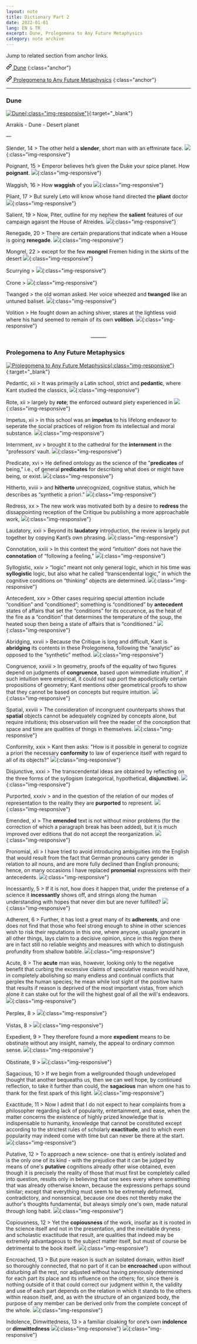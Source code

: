 ```yaml
---
layout: note
title: Dictionary Part 2
date: 2022-01-01
lang: EN & TR
excerpt: Dune, Prolegomena to Any Future Metaphysics
category: note archive
---
```



Jump to related section from anchor links.


[<svg class="link" viewBox="0 0 16 16" version="1.1" width="16" height="16" aria-hidden="true"><path fill-rule="evenodd" d="M7.775 3.275a.75.75 0 001.06 1.06l1.25-1.25a2 2 0 112.83 2.83l-2.5 2.5a2 2 0 01-2.83 0 .75.75 0 00-1.06 1.06 3.5 3.5 0 004.95 0l2.5-2.5a3.5 3.5 0 00-4.95-4.95l-1.25 1.25zm-4.69 9.64a2 2 0 010-2.83l2.5-2.5a2 2 0 012.83 0 .75.75 0 001.06-1.06 3.5 3.5 0 00-4.95 0l-2.5 2.5a3.5 3.5 0 004.95 4.95l1.25-1.25a.75.75 0 00-1.06-1.06l-1.25 1.25a2 2 0 01-2.83 0z"></path></svg> Dune](#dune)
{:class="anchor"}


[<svg class="link" viewBox="0 0 16 16" version="1.1" width="16" height="16" aria-hidden="true"><path fill-rule="evenodd" d="M7.775 3.275a.75.75 0 001.06 1.06l1.25-1.25a2 2 0 112.83 2.83l-2.5 2.5a2 2 0 01-2.83 0 .75.75 0 00-1.06 1.06 3.5 3.5 0 004.95 0l2.5-2.5a3.5 3.5 0 00-4.95-4.95l-1.25 1.25zm-4.69 9.64a2 2 0 010-2.83l2.5-2.5a2 2 0 012.83 0 .75.75 0 001.06-1.06 3.5 3.5 0 00-4.95 0l-2.5 2.5a3.5 3.5 0 004.95 4.95l1.25-1.25a.75.75 0 00-1.06-1.06l-1.25 1.25a2 2 0 01-2.83 0z"></path></svg> Prolegomena to Any Future Metaphysics](#prolegomena-to-any-future-metaphysics)
{:class="anchor"}


<hr>


### Dune


[![Dune](/assets/dune-0.jpg){:class="img-responsive"}](https://en.wikipedia.org/wiki/Dune_(novel)){:target="_blank"}


Arrakis - Dune - Desert planet


—


Slender, 14 > The other held a **slender**, short man with an effminate face.
![](/assets/dune-5.png){:class="img-responsive"}

Poignant, 15 > Emperor believes he’s given the Duke your spice planet. How **poignant**.
![](/assets/dune-6.png){:class="img-responsive"}

Waggish, 16 > How **waggish** of you
![](/assets/dune-7.png){:class="img-responsive"}

Pliant, 17 > But surely Leto will know whose hand directed the **pliant** doctor
![](/assets/dune-8.png){:class="img-responsive"}

Salient, 19 > Now, Piter, outline for my nephew the **salient** features of our campaign agaisnt the House of Atreides.
![](/assets/dune-9.png){:class="img-responsive"}

Renegade, 20 > There are certain preparations that indicate when a House is going **renegade**.
![](/assets/dune-10.png){:class="img-responsive"}

Mongrel, 22 > except for the few **mongrel** Fremen hiding in the skirts of the desert
![](/assets/dune-11.png){:class="img-responsive"}

Scurrying >
![](/assets/dune-1.jpeg){:class="img-responsive"}

Crone >
![](/assets/dune-2.jpeg){:class="img-responsive"}

Twanged > the old woman asked. Her voice wheezed and **twanged** like an untuned baliset.
![](/assets/dune-3.jpeg){:class="img-responsive"}

Volition > He fought down an aching shiver, stares at the lightless void where his hand seemed to remain of its own **volition**.
![](/assets/dune-4.jpeg){:class="img-responsive"}


<center>———</center>


### Prolegomena to Any Future Metaphysics


[![Prolegomena to Any Future Metaphysics](/assets/prolegomena-0.jpg){:class="img-responsive"}](https://en.wikipedia.org/wiki/Prolegomena_to_Any_Future_Metaphysics){:target="_blank"}


Pedantic, xii > It was primarily a Latin school, strict and **pedantic**, where Kant studied the classics,
![](/assets/prolegomena-1.png){:class="img-responsive"}

Rote, xii > largely by **rote**; the enforced outward piety experienced in
![](/assets/prolegomena-2.png){:class="img-responsive"}

Impetus, xii > in this school was an **impetus** to his lifelong endeavor to seperate the social practices of religion from its intellectual and moral substance.
![](/assets/prolegomena-3.png){:class="img-responsive"}

Internment, xv > brought it to the cathedral for the **internment** in the “professors’ vault.
![](/assets/prolegomena-4.png){:class="img-responsive"}

Predicate, xvi > He defined ontology as the science of the "**predicates** of being,” i.e., of general **predicates** for describing what does or might have being, or exist.
![](/assets/prolegomena-5.png){:class="img-responsive"}

Hitherto, xviii  > and **hitherto** unrecognized, cognitive status, which he describes as “synthetic a priori.”
![](/assets/prolegomena-6.png){:class="img-responsive"}

Redress, xx > The new work was motivated both by a desire to **redress** the dissappointing reception of the Critique bu publishing a more approachable work,
![](/assets/prolegomena-7.png){:class="img-responsive"}

Laudatory, xxii > Beyond its **laudatory** introduction, the review is largely put together by copying Kant’s own phrasing.
![](/assets/prolegomena-8.png){:class="img-responsive"}

Connotation, xxiii > In this context the word “intuition” does not have the **connotation** of “following a feeling,”
![](/assets/prolegomena-9.png){:class="img-responsive"}

Syllogistic, xxiv  > “logic” meant not only general logic, which in his time was **syllogistic** logic, but also what he called “transcendental logic,” in which the cognitive conditions on “thinking” objects are determined.
![](/assets/prolegomena-10.png){:class="img-responsive"}

Antecedent, xxv > Other cases requiring special attention include “condition” and “conditioned”; something is “conditioned” by **antecedent** states of affairs that set the “conditions” for its occurence, as the heat of the fire as a “condition” that determines the temperature of the soup, the heated soup then being a state of affairs that is “conditioned.”
![](/assets/prolegomena-11.png){:class="img-responsive"}

Abridging, xxvii > Because the Critique is long and difficult, Kant is **abridging** its contents in these Prolegomena, following the “analytic” as opposed to the “synthetic” method.
![](/assets/prolegomena-12.png){:class="img-responsive"}

Congruence, xxviii > In geometry, proofs of the equality of two figures depend on judgments of **congruence**, based upon wimmediate intuition", if such intuition were empirical, it could not sup port the apodictically certain propositions of geometry; Kant mentions other geometrical proofs to show that they cannot be based on concepts but require intuition.
![](/assets/prolegomena-13.png){:class="img-responsive"}

Spatial, xxviii > The consideration of incongruent counterparts shows that **spatial** objects cannot be adequately cognized by concepts alone, but require intuitions; this observation will free the reader of the conception that space and time are qualities of things in themselves.
![](/assets/prolegomena-14.png){:class="img-responsive"}

Conformity, xxix > Kant then asks: "How is it possible in general to cognize a priori the necessary **conformity** to law of experience itself with regard to all of its objects?"
![](/assets/prolegomena-15.png){:class="img-responsive"}

Disjunctive, xxxi > The transcendental ideas are obtained by reflecting on the three forms of the syllogism (categorical, hypothetical, **disjunctive**).
![](/assets/prolegomena-16.png){:class="img-responsive"}

Purported, xxxiv > and in the question of the relation of our modes of representation to the reality they are **purported** to represent.
![](/assets/prolegomena-17.png){:class="img-responsive"}

Emended, xl > The **emended** text is not without minor problems (for the correction of which a paragraph break has been added), but it is much improved over editions that do not accept the reorganization.
![](/assets/prolegomena-18.png){:class="img-responsive"}

Pronomial, xli > I have tried to avoid introducing ambiguities into the English that would result from the fact that German pronouns carry gender in relation to all nouns, and are more fully declined than English pronouns; hence, on many occasions I have replaced **pronomial** expressions with their antecedents.
![](/assets/prolegomena-19.png){:class="img-responsive"}

Incessantly, 5 > If it is not, how does it happen that, under the pretense of a science it **incessantly** shows off, and strings along the human understanding with hopes that never dim but are never fulfilled?
![](/assets/prolegomena-20.png){:class="img-responsive"}

Adherent, 6 > Further, it has lost a great many of its **adherents**, and one does not find that those who feel strong enough to shine in other sciences wish to risk their reputations in this one, where anyone, usually ignorant in all other things, lays claim to a decisive opinion, since in this region there are in fact still no reliable weights and measures with which to distinguish profundity from shallow babble.
![](/assets/prolegomena-21.png){:class="img-responsive"}

Acute, 8 > The **acute** man was, however, looking only to the negative benefit that curbing the excessive claims of speculative reason would have, in completely abolishing so many endless and continual conflicts that perplex the human species; he mean while lost sight of the positive harm that results if reason is deprived of the most important vistas, from which alone it can stake out for the will the highest goal of all the will's endeavors.
![](/assets/prolegomena-22.png){:class="img-responsive"}

Perplex, 8 >
![](/assets/prolegomena-23.png){:class="img-responsive"}

Vistas, 8 >
![](/assets/prolegomena-24.png){:class="img-responsive"}

Expedient, 9 > They therefore found a more **expedient** means to be obstinate without any insight, namely, the appeal to ordinary common
sense.
![](/assets/prolegomena-25.png){:class="img-responsive"}

Obstinate, 9 >
![](/assets/prolegomena-26.png){:class="img-responsive"}

Sagacious, 10 > If we begin from a wellgrounded though undeveloped thought that another bequeaths us, then we can well hope, by continued reflection, to take it further than could, the **sagacious** man whom one has to thank for the first spark of this light.
![](/assets/prolegomena-27.png){:class="img-responsive"}

Exactitude, 11 > Now I admit that I do not expect to hear complaints from a philosopher regarding lack of popularity, entertainment, and ease, when the matter concerns the existence of highly prized knowledge that is indispensable to humanity, knowledge that cannot be constituted except according to the strictest rules of scholarly **exactitude**, and to which even popularity may indeed come with time but can never be there at the start.
![](/assets/prolegomena-28.png){:class="img-responsive"}

Putative, 12 > To approach a new science- one that is entirely isolated and is the only one of its kind - with the prejudice that it can be judged by means of one's **putative** cognitions already other wise obtained, even though it is precisely the reality of those that must first be completely called into question, results only in believing that one sees every where something that was already otherwise known, because the expressions perhaps sound similar; except that everything must seem to be extremely deformed, contradictory, and nonsensical, because one does not thereby make the author's thoughts fundamental, but always simply one's own, made natural through long habit.
![](/assets/prolegomena-29.png){:class="img-responsive"}

Copiousness, 12 > Yet the **copiousness** of the work, insofar as it is rooted in the science itself and not in the presentation, and the inevitable dryness and scholastic exactitude that result, are qualities that indeed may be extremely advantageous to the subject matter itself, but must of course be detrimental to the book itself.
![](/assets/prolegomena-30.png){:class="img-responsive"}

Encroached, 13 > But pure reason is such an isolated domain, within itself so thoroughly connected, that no part of it can be **encroached** upon without disturbing all the rest, nor adjusted without having previously determined for each part its place and its influence on the others; for, since there is nothing outside of it that could correct our judgment within it, the validity and use of each part depends on the relation in which it stands to the others within reason itself, and, as with the structure of an organized body, the purpose of any member can be derived onlv from the complete concept of the whole.
![](/assets/prolegomena-31.png){:class="img-responsive"}

Indolence, Dimwittedness, 13 > a familiar cloaking for one’s own **indolence** or **dimwittedness**
![](/assets/prolegomena-32.png){:class="img-responsive"}
![](/assets/prolegomena-33.png){:class="img-responsive"}
